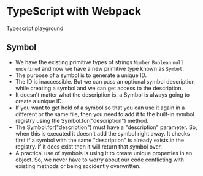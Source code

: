 # TypeScript with Webpack

Typescript playground

## Symbol

* We have the existing primitive types of strings `Number` `Boolean` `null` `undefined` and now we have a new primitive type known as `Symbol`.
* The purpose of a symbol is to generate a unique ID.
* The ID is inaccessible. But we can pass an optional symbol description while creating a symbol and we can get access to the description.
* It doesn't matter what the description is, a Symbol is always going to create a unique ID.
* If you want to get hold of a symbol so that you can use it again in a different or the same file, then you need to add it to the built-in symbol registry using the Symbol.for("description") method.
* The Symbol.for("description") must have a "description" parameter. So, when this is executed it doesn't add the symbol right away. It checks first if a symbol with the same "description" is already exists in the registry. If it does exist then it will return that symbol over.
* A practical use of symbols is using it to create unique properties in an object. So, we never have to worry about our code conflicting with existing methods or being accidently overwritten.